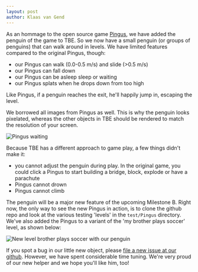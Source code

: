 ```yaml
---
layout: post
author: Klaas van Gend
---
```


As an hommage to the open source game [Pingus](http://pingus.seul.org/), we have added the penguin of the game to TBE. So we now have a small penguin (or groups of penguins) that can walk around in levels. We have limited features compared to the original Pingus, though:

 * our Pingus can walk (0.0-0.5 m/s) and slide (>0.5 m/s)
 * our Pingus can fall down
 * our Pingus can be asleep sleep or waiting
 * our Pingus splats when he drops down from too high

Like Pingus, if a penguin reaches the exit, he'll happily jump in, escaping the level.

We borrowed all images from Pingus as well. This is why the penguin looks pixelated, whereas the other objects in TBE should be rendered to match the resolution of your screen.

![Pingus waiting](/tbe/images/2015-12-26-pingus-waiter.png)

Because TBE has a different approach to game play, a few things didn't make it:

 * you cannot adjust the penguin during play. In the original game, you could click a Pingus to start building a bridge, block, explode or have a parachute
 * Pingus cannot drown
 * Pingus cannot climb

The penguin will be a major new feature of the upcoming Milestone B. Right now, the only way to see the new Pingus in action, is to clone the github repo and look at the various testing 'levels' in the `test/Pingus` directory. We've also added the Pingus to a variant of the 'my brother plays soccer' level, as shown below:

![New level brother plays soccer with our penguin](/tbe/images/2015-12-26-pingus-goalie-level.png)

If you spot a bug in our little new object, please [file a new issue at our github](https://github.com/kaa-ching/tbe/issues). However, we have spent considerable time tuning. We're very proud of our new helper and we hope you'll like him, too!
